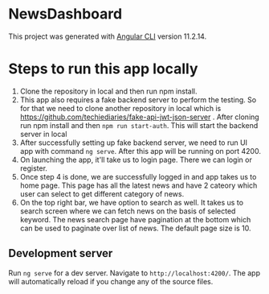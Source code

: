 # NewsDashboard

This project was generated with [Angular CLI](https://github.com/angular/angular-cli) version 11.2.14.

# Steps to run this app locally

1. Clone the repository in local and then run npm install.
2. This app also requires a fake backend server to perform the testing. So for that we need to clone another repository in local which is https://github.com/techiediaries/fake-api-jwt-json-server . After cloning run npm install and then `npm run start-auth`. This will start the backend server in local
3. After successfully setting up fake backend server, we need to run UI app with command `ng serve`. After this app will be running on port 4200. 
4. On launching the app, it'll take us to login page. There we can login or register.
5. Once step 4 is done, we are successfully logged in and app takes us to home page. This page has all the latest news and have 2 cateory which user can select to get different category of news.
6. On the top right bar, we have option to search as well. It takes us to search screen where we can fetch news on the basis of selected keyword. The news search page have pagination at the bottom which can be used to paginate over list of news. The default page size is 10.

## Development server

Run `ng serve` for a dev server. Navigate to `http://localhost:4200/`. The app will automatically reload if you change any of the source files.

